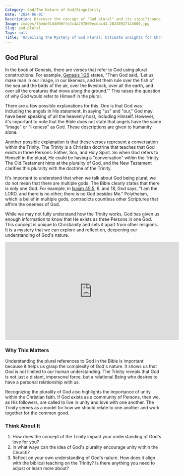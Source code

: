 ```yaml
---
Category: God/The Nature of God/Singularity
Date: '2024-06-01'
Description: Discover the concept of "God plural" and its significance in various religious beliefs. Explore the implications of plural gods in different faith traditions.
Image: images/f3edd91d3090ffe2c4a297800ecdac44-20240927143609.jpg
Slug: god-plural
Tags: null
Title: 'Unveiling the Mystery of God Plural: Ultimate Insights for Christian Believers'
---
```


## God Plural

In the book of Genesis, there are verses that refer to God using plural constructions. For example, [Genesis 1:26](https://www.bibleref.com/Genesis/1/Genesis-1-26.html) states, "Then God said, 'Let us make man in our image, in our likeness, and let them rule over the fish of the sea and the birds of the air, over the livestock, over all the earth, and over all the creatures that move along the ground.'" This raises the question of why God would refer to Himself in the plural.

There are a few possible explanations for this. One is that God was including the angels in His statement. In saying "us" and "our," God may have been speaking of all the heavenly host, including Himself. However, it's important to note that the Bible does not state that angels have the same "image" or "likeness" as God. These descriptions are given to humanity alone.

Another possible explanation is that these verses represent a conversation within the Trinity. The Trinity is a Christian doctrine that teaches that God exists in three Persons: Father, Son, and Holy Spirit. So when God refers to Himself in the plural, He could be having a "conversation" within the Trinity. The Old Testament hints at the plurality of God, and the New Testament clarifies this plurality with the doctrine of the Trinity.

It's important to understand that when we talk about God being plural, we do not mean that there are multiple gods. The Bible clearly states that there is only one God. For example, in [Isaiah 45:5](https://www.bibleref.com/Isaiah/45/Isaiah-45-5.html), 6, and 18, God says, "I am the LORD, and there is no other; there is no God besides Me." Polytheism, which is belief in multiple gods, contradicts countless other Scriptures that affirm the oneness of God.

While we may not fully understand how the Trinity works, God has given us enough information to know that He exists as three Persons in one God. This concept is unique to Christianity and sets it apart from other religions. It is a mystery that we can explore and reflect on, deepening our understanding of God's nature.


<iframe width="560" height="315" src="https://www.youtube.com/embed/K1tmSZXgUu8" frameborder="0" allow="autoplay; encrypted-media" allowfullscreen></iframe>


### Why This Matters

Understanding the plural references to God in the Bible is important because it helps us grasp the complexity of God's nature. It shows us that God is not limited to our human understanding. The Trinity reveals that God is not just a distant, impersonal force, but a relational Being who desires to have a personal relationship with us.

Recognizing the plurality of God also highlights the importance of unity within the Christian faith. If God exists as a community of Persons, then we, as His followers, are called to live in unity and love with one another. The Trinity serves as a model for how we should relate to one another and work together for the common good.

### Think About It

1. How does the concept of the Trinity impact your understanding of God's love for you?
2. In what ways can the idea of God's plurality encourage unity within the Church?
3. Reflect on your own understanding of God's nature. How does it align with the biblical teaching on the Trinity? Is there anything you need to adjust or learn more about?